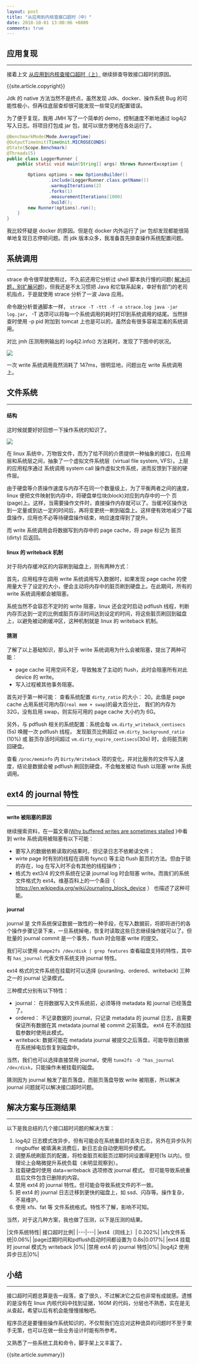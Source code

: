 ```yaml
---
layout: post
title: "从应用到内核查接口超时（中）"
date: 2018-10-01 13:00:06 +0800
comments: true
---
```


## 应用复现
---
接着上文 <a href="{{ site.baseurl }}/2018/09/app_to_kernel_solve_api_timeout_1.html"> 从应用到内核查接口超时（上）</a> 继续排查导致接口超时的原因。

{{site.article.copyright}}

Jdk 的 native 方法当然不是终点，虽然发现 Jdk、docker、操作系统 Bug 的可能性极小，但再往底层查却很可能发现一些常见的配置错误。

为了便于复现，我用 JMH 写了一个简单的 demo，控制速度不断地通过 log4j2 写入日志。将项目打包成 jar 包，就可以很方便地在各处运行了。

```java
@BenchmarkMode(Mode.AverageTime)
@OutputTimeUnit(TimeUnit.MICROSECONDS)
@State(Scope.Benchmark)
@Threads(5)
public class LoggerRunner {
    public static void main(String[] args) throws RunnerException {

        Options options = new OptionsBuilder()
                .include(LoggerRunner.class.getName())
                .warmupIterations(2)
                .forks(1)
                .measurementIterations(1000)
                .build();
        new Runner(options).run();
    }
}
```

我比较怀疑是 docker 的原因。但是在 docker 内外运行了 jar 包却发现都能很简单地复现日志停顿问题。而 jdk 版本众多，我准备首先排查操作系统配置问题。

## 系统调用
---
strace 命令很早就使用过，不久前还用它分析过 shell 脚本执行慢的问题( <a href="{{ site.baseurl }}/2018/09/avoid_expanding_problems.html">解决问题，别扩展问题</a>)，但我还是不太习惯把 Java 和它联系起来，幸好有部门的老司机指点，于是就使用 strace 分析了一波 Java 应用。

命令跟分析普通脚本一样， `strace -T -ttt -f -o strace.log java -jar log.jar`， -T 选项可以将每一个系统调用的耗时打印到系统调用的结尾。当然排查时使用 -p pid 附加到 tomcat 上也是可以的，虽然会有很多容易混淆的系统调用。

对比 jmh 压测用例输出的 log4j2.info() 方法耗时，发现了下图中的状况。

<img src="/images/2018/write_strace.png" >

一次 write 系统调用竟然消耗了 147ms，很明显地，问题出在 write 系统调用上。

## 文件系统
---
#### 结构
这时候就要好好回想一下操作系统的知识了。

<img src="/images/2018/linux_file_system.png" >

﻿在 linux 系统中，万物皆文件，而为了给不同的介质提供一种抽象的接口，在应用层和系统层之间，抽象了一个虚拟文件系统层（virtual file system, VFS）。上层的应用程序通过 系统调用 system call 操作虚拟文件系统，进而反馈到下层的硬件层。

由于硬盘等介质操作速度与内存不在同一个数量级上，为了平衡两者之间的速度，linux 便把文件映射到内存中，将硬盘单位块(block)对应到内存中的一个 页(page)上。这样，当需要操作文件时，直接操作内存就可以了。当缓冲区操作达到一定量或到达一定的时间后，再将变更统一刷到磁盘上。这样便有效地减少了磁盘操作，应用也不必等待硬盘操作结束，响应速度得到了提升。

而 write 系统调用会将数据写到内存中的 page cache，将 page 标记为 脏页(dirty) 后返回。
#### linux 的 writeback 机制
对于将内存缓冲区的内容刷到磁盘上，则有两种方式：

首先，应用程序在调用 write 系统调用写入数据时，如果发现 page cache 的使用量大于了设定的大小，便会主动将内存中的脏页刷到硬盘上。在此期间，所有的 write 系统调用都会被阻塞。

系统当然不会容忍不定时的 write 阻塞，linux 还会定时启动 pdflush 线程，判断内存页达到一定的比例或脏页存活时间达到设定的时间，将这些脏页刷回到磁盘上，以避免被动刷缓冲区，这种机制就是 linux 的 writeback 机制。

#### 猜测
了解了以上基础知识，那么对于 write 系统调用为什么会被阻塞，提出了两种可能：

- page cache 可用空间不足，导致触发了主动的 flush，此时会阻塞所有对此 device 的 write。
- 写入过程被其他事务阻塞。

首先对于第一种可能：
﻿查看系统配置 `dirty_ratio` 的大小： 20。此值是 page cache 占用系统可用内存(`real mem + swap`)的最大百分比， 我们的内存为 32G，没有启用 swap，则实际可用的 page cache 大小约为 6G。

另外，与 pdflush 相关的系统配置：系统会每 `vm.dirty_writeback_centisecs` (5s) 唤醒一次 pdflush 线程， 发现脏页比例超过 `vm.dirty_background_ratio` (10%) 或 脏页存活时间超过 `vm.dirty_expire_centisecs`(30s) 时，会将脏页刷回硬盘。

查看  `/proc/meminfo` 内 `Dirty/Writeback` 项的变化，并对比服务的文件写入速度，结论是数据会被 pdflush 刷回到硬盘，不会触发被动 flush 以阻塞 write 系统调用。

## ext4 的 journal 特性
---
#### write 被阻塞的原因
﻿继续搜索资料，在一篇文章([Why buffered writes are sometimes stalled](http://yoshinorimatsunobu.blogspot.com/2014/03/why-buffered-writes-are-sometimes.html) )中看到 write 系统调用被阻塞有以下可能：

- 要写入的数据依赖读取的结果时。但记录日志不依赖读文件；
-  wirte page 时有别的线程在调用 fsync() 等主动 flush 脏页的方法。但由于锁的存在，log 在写入时不会有其他的线程操作；
- 格式为  ext3/4  的文件系统在记录 journal log 时会阻塞 write。而我们的系统文件格式为 ext4。维基百科上的一个条目（ https://en.wikipedia.org/wiki/Journaling_block_device ） 也描述了这种可能。

#### journal
journal 是 文件系统保证数据一致性的一种手段，在写入数据前，将即将进行的各个操作步骤记录下来，一旦系统掉电，恢复时读取这些日志继续操作就可以了。但批量的 journal commit 是一个事务，flush 时会阻塞 write 的提交。

我们可以使用 `dumpe2fs /dev/disk | grep features` 查看磁盘支持的特性，其中有 `has_journal` 代表文件系统支持 journal 特性。

ext4 格式的文件系统在挂载时可以选择 (jouranling、ordered、writeback) 三种之一的 journal 记录模式。

三种模式分别有以下特性：

- journal： 在将数据写入文件系统前，必须等待 metadata 和 journal 已经落盘了。
- ordered： 不记录数据的 journal，只记录 metadata 的 journal 日志，且需要保证所有数据在其 metadata journal 被 commit 之前落盘。 ext4 在不添加挂载参数时使用此模式。
- writeback: 数据可能在 metadata journal 被提交之后落盘，可能导致旧数据在系统掉电后恢复到磁盘中。

当然，我们也可以选择直接禁用 journal，使用 `tune2fs -O ^has_journal /dev/disk`，只能操作未被挂载的磁盘。

猜测因为 journal 触发了脏页落盘，而脏页落盘导致 write 被阻塞，所以解决 journal 问题就可以解决接口超时问题。

## 解决方案与压测结果
---
以下是我总结的几个接口超时问题的解决方案：

1. log4j2 日志模式改异步。但有可能会在系统重启时丢失日志，另外在异步队列 ringbuffer 被填满未消费后，新日志会自动使用同步模式。
2. 调整系统刷脏页的配置，将检查脏页和脏页过期时间设置得更短(1s 以内)。但理论上会略微提升系统负载（未明显观察到）。
3. 挂载硬盘时使用 data=writeback 选项修改 journal 模式。 但可能导致系统重启后文件包含已删除的内容。
4. 禁用 ext4 的 journal 特性。但可能会导致系统文件的不一致。
5. 把 ext4 的 journal 日志迁移到更快的磁盘上，如 ssd、闪存等。操作复杂，不易维护。
6. 使用 xfs、fat 等 文件系统格式。特性不了解，影响不可知。

当然，对于这几种方案，我也做了压测，以下是压测的结果。

﻿|文件系统特性| 接口超时比例|
|---|---|
|ext4（同线上）| 0.202%|
|xfs文件系统|0.06%|
|page过期时间和pdflush启动时间都设置为 0.8s|0.017%|
|ext4 挂载时 journal 模式为 writeback |0%|
|禁用 ext4 的 journal 特性|0%|
|log4j2 使用异步日志|0%|

## 小结
---
接口超时问题总算是告一段落，查了很久，不过解决它之后也非常有成就感。遗憾的是没有在 linux 内核代码中找到证据，160M 的代码，分层也不熟悉，实在是无从查起，希望以后有机会能慢慢接触吧。

程序员还是要懂些操作系统知识的，不仅帮我们在应对这种诡异的问题时不至于束手无策，也可以在做一些业务设计时能有所参考。

又熟悉了一些系统工具和命令，脚手架上又丰富了。

{{site.article.summary}}